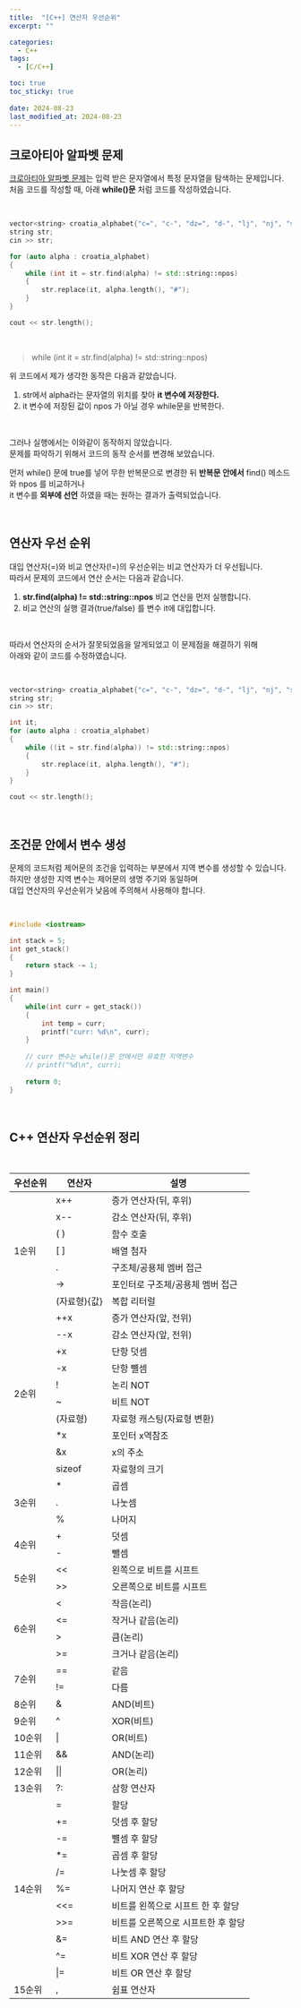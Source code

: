 ```yaml
---
title:  "[C++] 연산자 우선순위"
excerpt: ""

categories:
  - C++
tags:
  - [C/C++]

toc: true
toc_sticky: true
 
date: 2024-08-23
last_modified_at: 2024-08-23
---
```


## 크로아티아 알파벳 문제

[크로아티아 알파벳 문제](https://www.acmicpc.net/problem/2941)는 입력 받은 문자열에서 특정 문자열을 탐색하는 문제입니다.  
처음 코드를 작성할 때, 아래 **while()문** 처럼 코드를 작성하였습니다.

<br/>

```c++
vector<string> croatia_alphabet{"c=", "c-", "dz=", "d-", "lj", "nj", "s=", "z="};
string str;
cin >> str;

for (auto alpha : croatia_alphabet)
{
    while (int it = str.find(alpha) != std::string::npos)
    {
        str.replace(it, alpha.length(), "#");
    }    
}

cout << str.length();
```

<br/>

> while (int it = str.find(alpha) != std::string::npos)

위 코드에서 제가 생각한 동작은 다음과 같았습니다.  
1. str에서 alpha라는 문자열의 위치를 찾아 **it 변수에 저장한다.**
2. it 변수에 저장된 값이 npos 가 아닐 경우 while문을 반복한다.

<br/>

그러나 실행에서는 이와같이 동작하지 않았습니다.  
문제를 파악하기 위해서 코드의 동작 순서를 변경해 보았습니다.  

먼저 while() 문에 true를 넣어 무한 반복문으로 변경한 뒤 **반복문 안에서** find() 메소드와 npos 를 비교하거나  
it 변수를 **외부에 선언** 하였을 때는 원하는 결과가 출력되었습니다.  

<br/>

## 연산자 우선 순위

대입 연산자(=)와 비교 연산자(!=)의 우선순위는 비교 연산자가 더 우선됩니다.  
따라서 문제의 코드에서 연산 순서는 다음과 같습니다.  
1. **str.find(alpha) != std::string::npos** 비교 연산을 먼저 실행합니다.  
2. 비교 연산의 실행 결과(true/false) 를 변수 it에 대입합니다.  

<br/>

따라서 연산자의 순서가 잘못되었음을 알게되었고 이 문제점을 해결하기 위해  
아래와 같이 코드를 수정하였습니다.  

<br/>

```c++
vector<string> croatia_alphabet{"c=", "c-", "dz=", "d-", "lj", "nj", "s=", "z="};
string str;
cin >> str;

int it;
for (auto alpha : croatia_alphabet)
{
    while ((it = str.find(alpha)) != std::string::npos)
    {
        str.replace(it, alpha.length(), "#");
    }    
}

cout << str.length();
```

<br/>

## 조건문 안에서 변수 생성

문제의 코드처럼 제어문의 조건을 입력하는 부분에서 지역 변수를 생성할 수 있습니다.  
하지만 생성한 지역 변수는 제어문의 생명 주기와 동일하며  
대입 연산자의 우선순위가 낮음에 주의해서 사용해야 합니다.  

<br/>

```c++
#include <iostream>

int stack = 5;
int get_stack()
{
    return stack -= 1;
}

int main()
{
    while(int curr = get_stack())
    {
        int temp = curr;
        printf("curr: %d\n", curr);
    }
    
    // curr 변수는 while()문 안에서만 유효한 지역변수
    // printf("%d\n", curr);
    
    return 0;
}
```

<br/>

## C++ 연산자 우선순위 정리

<br/>

<table>
  <thead>
    <tr>
      <th><strong>우선순위</strong></th>
      <th><strong>연산자</strong></th>
      <th><strong>설명</strong></th>
    </tr>
  </thead>
  <tbody>
    <tr>
      <td rowspan="7">1순위</td>
      <td>x++</td>
      <td>증가 연산자(뒤, 후위)</td>
    </tr>
    <tr>
      <td>x--</td>
      <td>감소 연산자(뒤, 후위)</td>
    </tr>
    <tr>
      <td>( )</td>
      <td>함수 호출</td>
    </tr>
    <tr>
      <td>[ ]</td>
      <td>배열 첨자</td>
    </tr>
    <tr>
      <td>.</td>
      <td>구조체/공용체 멤버 접근</td>
    </tr>
    <tr>
      <td>-></td>
      <td>포인터로 구조체/공용체 멤버 접근</td>
    </tr>
    <tr>
      <td>(자료형){값}</td>
      <td>복합 리터럴</td>
    </tr>
    <tr>
      <td rowspan="10">2순위</td>
      <td>++x</td>
      <td>증가 연산자(앞, 전위)</td>
    </tr>
    <tr>
      <td>--x</td>
      <td>감소 연산자(앞, 전위)</td>
    </tr>
    <tr>
      <td>+x</td>
      <td>단항 덧셈</td>
    </tr>
    <tr>
      <td>-x</td>
      <td>단항 뺼셈</td>
    </tr>
    <tr>
      <td>!</td>
      <td>논리 NOT</td>
    </tr>
    <tr>
      <td>~</td>
      <td>비트 NOT</td>
    </tr>
    <tr>
      <td>(자료형)</td>
      <td>자료형 캐스팅(자료형 변환)</td>
    </tr>
    <tr>
      <td>*x</td>
      <td>포인터 x역참조</td>
    </tr>
    <tr>
      <td>&x</td>
      <td>x의 주소</td>
    </tr>
    <tr>
      <td>sizeof</td>
      <td>자료형의 크기</td>
    </tr>
    <tr>
      <td rowspan="3">3순위</td>
      <td>*</td>
      <td>곱셈</td>
    </tr>
    <tr>
      <td>.</td>
      <td>나눗셈</td>
    </tr>
    <tr>
      <td>%</td>
      <td>나머지</td>
    </tr>
    <tr>
      <td rowspan="2">4순위</td>
      <td>+</td>
      <td>덧셈</td>
    </tr>
    <tr>
      <td>-</td>
      <td>뺄셈</td>
    </tr>
    <tr>
      <td rowspan="2">5순위</td>
      <td>&lt;&lt;</td>
      <td>왼쪽으로 비트를 시프트</td>
    </tr>
    <tr>
      <td>&gt;&gt;</td>
      <td>오른쪽으로 비트를 시프트</td>
    </tr>
    <tr>
      <td rowspan="4">6순위</td>
      <td>&lt;</td>
      <td>작음(논리)</td>
    </tr>
    <tr>
      <td>&lt;=</td>
      <td>작거나 같음(논리)</td>
    </tr>
    <tr>
      <td>&gt;</td>
      <td>큼(논리)</td>
    </tr>
    <tr>
      <td>&gt;=</td>
      <td>크거나 같음(논리)</td>
    </tr>
    <tr>
      <td rowspan="2">7순위</td>
      <td>==</td>
      <td>같음</td>
    </tr>
    <tr>
      <td>!=</td>
      <td>다름</td>
    </tr>
    <tr>
      <td rowspan="1">8순위</td>
      <td>&amp;</td>
      <td>AND(비트)</td>
    </tr>
    <tr>
      <td rowspan="1">9순위</td>
      <td>^</td>
      <td>XOR(비트)</td>
    </tr>
    <tr>
      <td rowspan="1">10순위</td>
      <td>|</td>
      <td>OR(비트)</td>
    </tr>
    <tr>
      <td rowspan="1">11순위</td>
      <td>&&</td>
      <td>AND(논리)</td>
    </tr>
    <tr>
      <td rowspan="1">12순위</td>
      <td>||</td>
      <td>OR(논리)</td>
    </tr>
    <tr>
      <td rowspan="1">13순위</td>
      <td>?:</td>
      <td>삼항 연산자</td>
    </tr>
    <tr>
      <td rowspan="11">14순위</td>
      <td>=</td>
      <td>할당</td>
    </tr>
    <tr>
      <td>+=</td>
      <td>덧셈 후 할당</td>
    </tr>
    <tr>
      <td>-=</td>
      <td>뺼셈 후 할당</td>
    </tr>
    <tr>
      <td>*=</td>
      <td>곱셈 후 할당</td>
    </tr>
    <tr>
      <td>/=</td>
      <td>나눗셈 후 할당</td>
    </tr>
    <tr>
      <td>%=</td>
      <td>나머지 연산 후 할당</td>
    </tr>
    <tr>
      <td>&lt;&lt;=</td>
      <td>비트를 왼쪽으로 시프트 한 후 할당</td>
    </tr>
    <tr>
      <td>&gt;&gt;=</td>
      <td>비트를 오른쪽으로 시프트한 후 할당</td>
    </tr>
    <tr>
      <td>&amp;=</td>
      <td>비트 AND 연산 후 할당</td>
    </tr>
    <tr>
      <td>^=</td>
      <td>비트 XOR 연산 후 할당</td>
    </tr>
    <tr>
      <td>|=</td>
      <td>비트 OR 연산 후 할당</td>
    </tr>
    <tr>
      <td rowspan="1">15순위</td>
      <td>,</td>
      <td>쉼표 연산자</td>
    </tr>
  </tbody>
</table>
